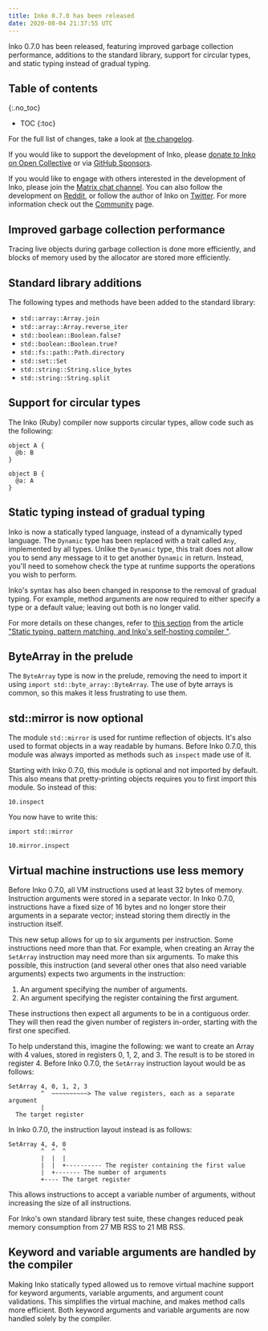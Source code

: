 ```yaml
---
title: Inko 0.7.0 has been released
date: 2020-08-04 21:37:55 UTC
---
```


Inko 0.7.0 has been released, featuring improved garbage collection performance,
additions to the standard library, support for circular types, and static typing
instead of gradual typing.

<!-- READ MORE -->

## Table of contents
{:.no_toc}

* TOC
{:toc}

For the full list of changes, take a look at
[the changelog](https://gitlab.com/inko-lang/inko/-/blob/7c955324671da3897041f156ac08019086ed250d/CHANGELOG.md#070-august-04-2020).

If you would like to support the development of Inko, please [donate to Inko on
Open Collective](https://opencollective.com/inko-lang) or via [GitHub
Sponsors](https://github.com/sponsors/YorickPeterse/).

If you would like to engage with others interested in the development of Inko,
please join the [Matrix chat
channel](https://app.element.io/#/room/#inko-lang:matrix.org). You can also follow
the development on [Reddit](https://www.reddit.com/r/inko/), or follow the
author of Inko on [Twitter](https://twitter.com/yorickpeterse). For more
information check out the [Community](/community) page.

## Improved garbage collection performance

Tracing live objects during garbage collection is done more efficiently, and
blocks of memory used by the allocator are stored more efficiently.

## Standard library additions

The following types and methods have been added to the standard library:

* `std::array::Array.join`
* `std::array::Array.reverse_iter`
* `std::boolean::Boolean.false?`
* `std::boolean::Boolean.true?`
* `std::fs::path::Path.directory`
* `std::set::Set`
* `std::string::String.slice_bytes`
* `std::string::String.split`

## Support for circular types

The Inko (Ruby) compiler now supports circular types, allow code such as the
following:

```inko
object A {
  @b: B
}

object B {
  @a: A
}
```

## Static typing instead of gradual typing

Inko is now a statically typed language, instead of a dynamically typed
language. The `Dynamic` type has been replaced with a trait called `Any`,
implemented by all types. Unlike the `Dynamic` type, this trait does not allow
you to send any message to it to get another `Dynamic` in return. Instead,
you'll need to somehow check the type at runtime supports the operations you
wish to perform.

Inko's syntax has also been changed in response to the removal of gradual
typing. For example, method arguments are now required to either specify a type
or a default value; leaving out both is no longer valid.

For more details on these changes, refer to [this
section](/news/static-typing-pattern-matching-and-inkos-self-hosting-compiler/#header-inko-is-now-statically-typed)
from the article ["Static typing, pattern matching, and Inko's self-hosting
compiler
"](/news/static-typing-pattern-matching-and-inkos-self-hosting-compiler/).

## ByteArray in the prelude

The `ByteArray` type is now in the prelude, removing the need to import it using
`import std::byte_array::ByteArray`. The use of byte arrays is common, so this
makes it less frustrating to use them.

## std::mirror is now optional

The module `std::mirror` is used for runtime reflection of objects. It's also
used to format objects in a way readable by humans. Before Inko 0.7.0, this
module was always imported as methods such as `inspect` made use of it.

Starting with Inko 0.7.0, this module is optional and not imported by default.
This also means that pretty-printing objects requires you to first import this
module. So instead of this:

```inko
10.inspect
```

You now have to write this:

```inko
import std::mirror

10.mirror.inspect
```

## Virtual machine instructions use less memory

Before Inko 0.7.0, all VM instructions used at least 32 bytes of memory.
Instruction arguments were stored in a separate vector. In Inko 0.7.0,
instructions have a fixed size of 16 bytes and no longer store their arguments
in a separate vector; instead storing them directly in the instruction itself.

This new setup allows for up to six arguments per instruction. Some instructions
need more than that. For example, when creating an Array the `SetArray`
instruction may need more than six arguments. To make this possible, this
instruction (and several other ones that also need variable arguments) expects
two arguments in the instruction:

1. An argument specifying the number of arguments.
1. An argument specifying the register containing the first argument.

These instructions then expect all arguments to be in a contiguous order. They
will then read the given number of registers in-order, starting with the first
one specified.

To help understand this, imagine the following: we want to create an Array with
4 values, stored in registers 0, 1, 2, and 3. The result is to be stored in
register 4. Before Inko 0.7.0, the `SetArray` instruction layout would be as
follows:

    SetArray 4, 0, 1, 2, 3
             ^  ~~~~~~~~~~> The value registers, each as a separate argument
             |
      The target register

In Inko 0.7.0, the instruction layout instead is as follows:

    SetArray 4, 4, 0
             ^  ^  ^
             |  |  |
             |  |  +---------- The register containing the first value
             |  +------- The number of arguments
             +---- The target register

This allows instructions to accept a variable number of arguments, without
increasing the size of all instructions.

For Inko's own standard library test suite, these changes reduced peak memory
consumption from 27 MB RSS to 21 MB RSS.

## Keyword and variable arguments are handled by the compiler

Making Inko statically typed allowed us to remove virtual machine support for
keyword arguments, variable arguments, and argument count validations. This
simplifies the virtual machine, and makes method calls more efficient. Both
keyword arguments and variable arguments are now handled solely by the compiler.

